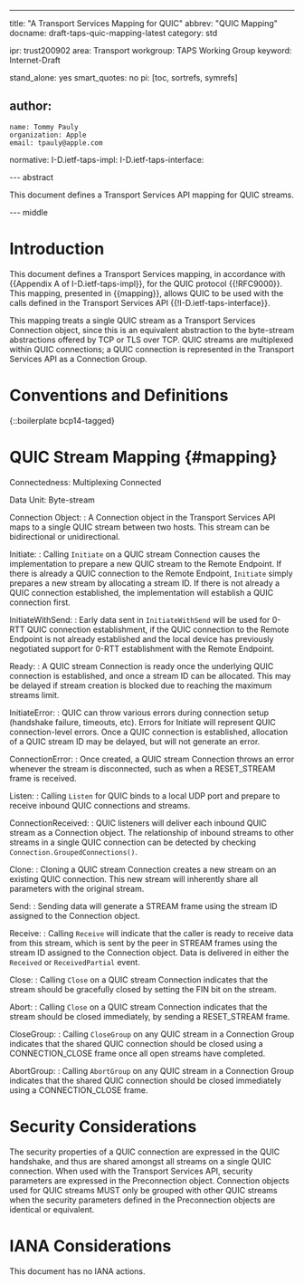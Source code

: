 ---

title: "A Transport Services Mapping for QUIC"
abbrev: "QUIC Mapping"
docname: draft-taps-quic-mapping-latest
category: std

ipr: trust200902
area: Transport
workgroup: TAPS Working Group
keyword: Internet-Draft

stand_alone: yes
smart_quotes: no
pi: [toc, sortrefs, symrefs]

author:
 -
    name: Tommy Pauly
    organization: Apple
    email: tpauly@apple.com

normative:
  I-D.ietf-taps-impl:
  I-D.ietf-taps-interface:

--- abstract

This document defines a Transport Services API mapping for QUIC streams.

--- middle

# Introduction

This document defines a Transport Services mapping, in accordance with {{Appendix A of I-D.ietf-taps-impl}}, for
the QUIC protocol {{!RFC9000}}. This mapping, presented in {{mapping}}, allows QUIC to be used
with the calls defined in the Transport Services API {{!I-D.ietf-taps-interface}}.

This mapping treats a single QUIC stream as a Transport Services Connection object, since this is an
equivalent abstraction to the byte-stream abstractions offered by TCP or TLS over TCP. QUIC streams are
multiplexed within QUIC connections; a QUIC connection is represented in the Transport Services API as
a Connection Group.

# Conventions and Definitions

{::boilerplate bcp14-tagged}

# QUIC Stream Mapping {#mapping}

Connectedness: Multiplexing Connected

Data Unit: Byte-stream

Connection Object:
: A Connection object in the Transport Services API maps to a single QUIC stream between two hosts. This stream can be bidirectional or unidirectional.

Initiate:
: Calling `Initiate` on a QUIC stream Connection causes the implementation to prepare a new QUIC stream to the Remote Endpoint. If there is already a QUIC connection to the Remote Endpoint, `Initiate` simply prepares a new stream by allocating a stream ID. If there is not already a QUIC connection established, the implementation will establish a QUIC connection first.

InitiateWithSend:
: Early data sent in `InitiateWithSend` will be used for 0-RTT QUIC connection establishment, if the QUIC connection to the Remote Endpoint is not already established and the local device has previously negotiated support for 0-RTT establishment with the Remote Endpoint.

Ready:
: A QUIC stream Connection is ready once the underlying QUIC connection is established, and once a stream ID can be allocated. This may be delayed if stream creation is blocked due to reaching the maximum streams limit.

InitiateError:
: QUIC can throw various errors during connection setup (handshake failure, timeouts, etc). Errors for Initiate will represent QUIC connection-level errors. Once a QUIC connection is established, allocation of a QUIC stream ID may be delayed, but will not generate an error.

ConnectionError:
: Once created, a QUIC stream Connection throws an error whenever the stream is disconnected, such as when a RESET_STREAM frame is received.

Listen:
: Calling `Listen` for QUIC binds to a local UDP port and prepare to receive inbound QUIC connections and streams.

ConnectionReceived:
: QUIC listeners will deliver each inbound QUIC stream as a Connection object. The relationship of inbound streams to other streams in a single QUIC connection can be detected by checking `Connection.GroupedConnections()`.

Clone:
: Cloning a QUIC stream Connection creates a new stream on an existing QUIC connection. This new stream will inherently share all parameters with the original stream.

Send:
: Sending data will generate a STREAM frame using the stream ID assigned to the Connection object.

Receive:
: Calling `Receive` will indicate that the caller is ready to receive data from this stream, which is sent by the peer in STREAM frames using the stream ID assigned to the Connection object. Data is delivered in either the `Received` or `ReceivedPartial` event.

Close:
: Calling `Close` on a QUIC stream Connection indicates that the stream should be gracefully closed by setting the FIN bit on the stream.

Abort:
: Calling `Close` on a QUIC stream Connection indicates that the stream should be closed immediately, by sending a RESET_STREAM frame.

CloseGroup:
: Calling `CloseGroup` on any QUIC stream in a Connection Group indicates that the shared QUIC connection should be closed using a CONNECTION_CLOSE frame once all open streams have completed.

AbortGroup:
: Calling `AbortGroup` on any QUIC stream in a Connection Group indicates that the shared QUIC connection should be closed immediately using a CONNECTION_CLOSE frame.

# Security Considerations

The security properties of a QUIC connection are expressed in the QUIC handshake, and thus are shared
amongst all streams on a single QUIC connection. When used with the Transport Services API, security
parameters are expressed in the Preconnection object. Connection objects used for QUIC streams MUST
only be grouped with other QUIC streams when the security parameters defined in the Preconnection
objects are identical or equivalent.

# IANA Considerations

This document has no IANA actions.
